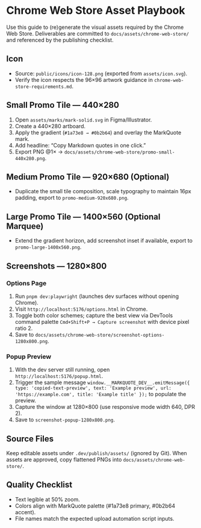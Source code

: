 # Chrome Web Store Asset Playbook

Use this guide to (re)generate the visual assets required by the Chrome Web Store. Deliverables are
committed to `docs/assets/chrome-web-store/` and referenced by the publishing checklist.

## Icon

- Source: `public/icons/icon-128.png` (exported from `assets/icon.svg`).
- Verify the icon respects the 96×96 artwork guidance in `chrome-web-store-requirements.md`.

## Small Promo Tile — 440×280

1. Open `assets/marks/mark-solid.svg` in Figma/Illustrator.
2. Create a 440×280 artboard.
3. Apply the gradient (`#1a73e8 → #0b2b64`) and overlay the MarkQuote mark.
4. Add headline: “Copy Markdown quotes in one click.”
5. Export PNG @1× → `docs/assets/chrome-web-store/promo-small-440x280.png`.

## Medium Promo Tile — 920×680 (Optional)

- Duplicate the small tile composition, scale typography to maintain 16px padding, export to
  `promo-medium-920x680.png`.

## Large Promo Tile — 1400×560 (Optional Marquee)

- Extend the gradient horizon, add screenshot inset if available, export to
  `promo-large-1400x560.png`.

## Screenshots — 1280×800

### Options Page

1. Run `pnpm dev:playwright` (launches dev surfaces without opening Chrome).
2. Visit `http://localhost:5176/options.html` in Chrome.
3. Toggle both color schemes; capture the best view via DevTools command palette `Cmd+Shift+P → Capture screenshot` with device pixel ratio 2.
4. Save to `docs/assets/chrome-web-store/screenshot-options-1280x800.png`.

### Popup Preview

1. With the dev server still running, open `http://localhost:5176/popup.html`.
2. Trigger the sample message `window.__MARKQUOTE_DEV__.emitMessage({ type: 'copied-text-preview', text: 'Example preview', url: 'https://example.com', title: 'Example title' });` to populate the preview.
3. Capture the window at 1280×800 (use responsive mode width 640, DPR 2).
4. Save to `screenshot-popup-1280x800.png`.

## Source Files

Keep editable assets under `.dev/publish/assets/` (ignored by Git). When assets are approved, copy
flattened PNGs into `docs/assets/chrome-web-store/`.

## Quality Checklist

- Text legible at 50% zoom.
- Colors align with MarkQuote palette (#1a73e8 primary, #0b2b64 accent).
- File names match the expected upload automation script inputs.
